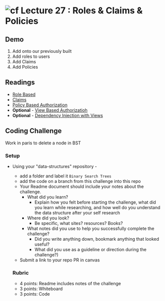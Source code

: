 ![cf](http://i.imgur.com/7v5ASc8.png) Lecture 27 : Roles & Claims & Policies
=====================================
## Demo
1. Add onto our previously built 
2. Add roles to users
3. Add Claims
4. Add Policies

## Readings
- [Role Based](https://docs.microsoft.com/en-us/aspnet/core/security/authorization/roles)
- [Claims](https://docs.microsoft.com/en-us/aspnet/core/security/authorization/claims)
- [Policy Based Authorization](https://docs.microsoft.com/en-us/aspnet/core/security/authorization/policies)
- **Optional** - [View Based Authorizatioh](https://docs.microsoft.com/en-us/aspnet/core/security/authorization/views?tabs=aspnetcore2x)
- **Optional** - [Dependency Injection with Views](http://www.davidhayden.me/blog/asp-net-mvc-6-view-injection-using-inject)


## Coding Challenge
Work in paris to delete a node in BST

### Setup
- Using your "data-structures" repository -
  - add a folder and label it `Binary Search Trees`
  - add the code on a branch from this challenge into this repo
  - Your Readme document should include your notes about the challenge.
	- What did you learn? 
		- Explain how you felt before starting the challenge, what did you learn while researching, and how well do you understand the data structure after your self research
	- Where did you look? 
		- Be specific, what sites? resources? Books?
	- What notes did you use to help you successfully complete the challenge? 
		- Did you write anything down, bookmark anything that looked useful? 
		- What did you use as a guideline or direction during the challenge?)
  - Submit a link to your repo PR in canvas
  
  
  ### Rubric
  - 4 points: Readme includes notes of the challenge
  - 3 points: Whiteboard 
  - 3 points: Code

